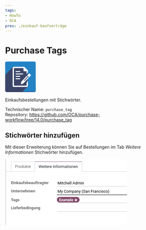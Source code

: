```yaml
---
tags:
- HowTo
- OCA
prev: ./einkauf-kaufverträge
---
```

# Purchase Tags

![](assets/icon_oca_agreement.png)

Einkaufsbestellungen mit Stichwörter.

Technischer Name: `purchase_tag`\
Repository: <https://github.com/OCA/purchase-workflow/tree/14.0/purchase_tag>

## Stichwörter hinzufügen

Mit dieser Erweiterung können Sie auf Bestellungen im Tab *Weitere Informationen* Stichwörter hinzufügen.

![](assets/Purchase%20Tags.png)